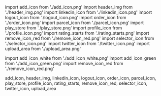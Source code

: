 import add_icon from './add_icon.png'
import header_img from './header_img.png'
import linkedin_icon from './linkedin_icon.png'
import logout_icon from './logout_icon.png'
import order_icon from './order_icon.png'
import parcel_icon from './parcel_icon.png'
import play_store from './play_store.png'
import profile_icon from './profile_icon.png'
import rating_starts from './rating_starts.png'
import remove_icon_red from './remove_icon_red.png'
import selector_icon from './selector_icon.png'
import twitter_icon from './twitter_icon.png'
import upload_area from './upload_area.png'

import add_icon_white from './add_icon_white.png'
 import add_icon_green from './add_icon_green.png'
 import remove_icon_red from './remove_icon_red.png'


  add_icon,
  header_img,
  linkedin_icon,
  logout_icon,
  order_icon,
  parcel_icon,
  play_store,
  profile_icon,
  rating_starts,
  remove_icon_red,
  selector_icon,
  twitter_icon,
  upload_area